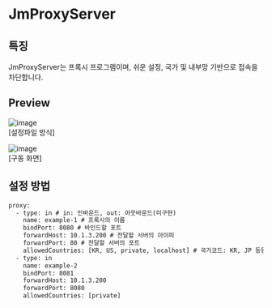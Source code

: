 # JmProxyServer

## 특징
JmProxyServer는 프록시 프로그램이며, 쉬운 설정, 국가 및 내부망 기반으로 접속을 차단합니다.

## Preview
![image](https://user-images.githubusercontent.com/13088077/127341209-05c587d2-4ab2-4275-89ca-46f6aed8a8be.png)  
[설정파일 방식]  
  
![image](https://user-images.githubusercontent.com/13088077/127341582-15438bba-a376-41c4-b5e9-bb8f9648ee53.png)  
[구동 화면]  

## 설정 방법
```html
proxy:
  - type: in # in: 인바운드, out: 아웃바운드(미구현)
    name: example-1 # 프록시의 이름
    bindPort: 8080 # 바인드할 포트
    forwardHost: 10.1.3.200 # 전달할 서버의 아이피
    forwardPort: 80 # 전달할 서버의 포트
    allowedCountries: [KR, US, private, localhost] # 국가코드: KR, JP 등등.., private: 내부망, localhost: 루프백
  - type: in
    name: example-2
    bindPort: 8081
    forwardHost: 10.1.3.200
    forwardPort: 8080
    allowedCountries: [private]
```
